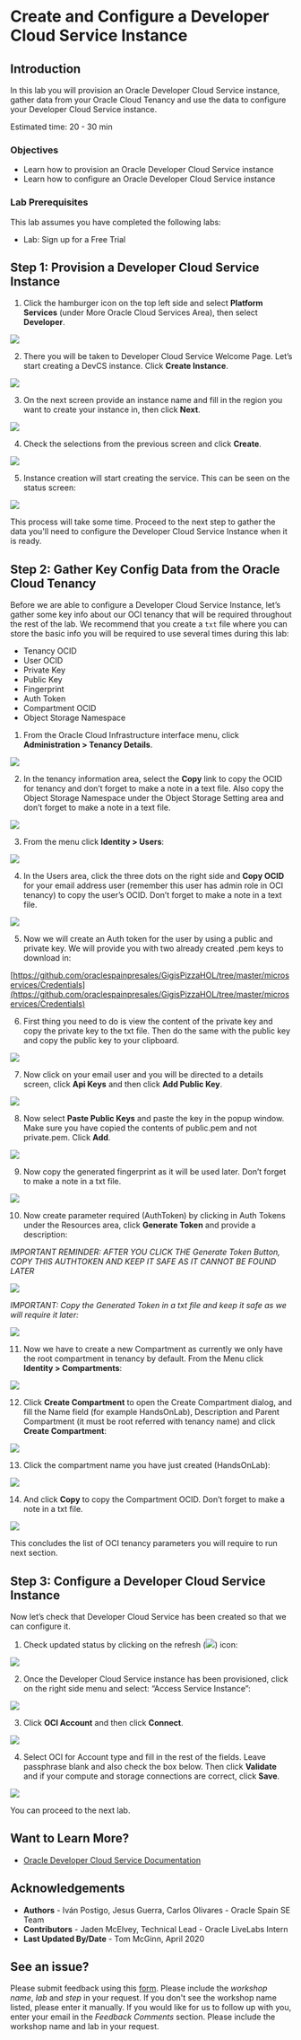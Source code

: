 # Create and Configure a Developer Cloud Service Instance

## Introduction

In this lab you will provision an Oracle Developer Cloud Service instance, gather data from your Oracle Cloud Tenancy and use the data to configure your Developer Cloud Service instance.

Estimated time: 20 - 30 min

### Objectives

* Learn how to provision an Oracle Developer Cloud Service instance
* Learn how to configure an Oracle Developer Cloud Service instance

### Lab Prerequisites

This lab assumes you have completed the following labs:
* Lab: Sign up for a Free Trial

## **Step 1**: Provision a Developer Cloud Service Instance

1. Click the hamburger icon on the top left side and select **Platform Services** (under More Oracle Cloud Services Area), then select **Developer**.

  ![](./images/image13.png " ")

2. There you will be taken to Developer Cloud Service Welcome Page. Let’s start creating a DevCS instance. Click **Create Instance**.

  ![](./images/image14.png " ")

3. On the next screen provide an instance name and fill in the region you want to create your instance in, then click **Next**.

  ![](./images/image15.png " ")

4. Check the selections from the previous screen and click **Create**.

  ![](./images/image16.png " ")

5. Instance creation will start creating the service. This can be seen on the status screen:

  ![](./images/image17.png " ")

This process will take some time. Proceed to the next step to gather the data you'll need to configure the Developer Cloud Service Instance when it is ready.

## **Step 2**: Gather Key Config Data from the Oracle Cloud Tenancy

Before we are able to configure a Developer Cloud Service Instance, let’s gather some key info about our OCI tenancy that will be required throughout the rest of the lab. We recommend that you create a `txt` file where you can store the basic info you will be required to use several times during this lab:

  - Tenancy OCID
  - User OCID
  - Private Key
  - Public Key
  - Fingerprint
  - Auth Token
  - Compartment OCID
  - Object Storage Namespace

1. From the Oracle Cloud Infrastructure interface menu, click **Administration \> Tenancy Details**.

  ![](./images/image18.png " ")

2. In the tenancy information area, select the **Copy** link to copy the OCID for tenancy and don’t forget to make a note in a text file. Also copy the Object Storage Namespace under the Object Storage Setting area and don’t forget to make a note in a text file.

  ![](./images/image19.png " ")

3. From the menu click **Identity \> Users**:

  ![](./images/image20.png " ")

4. In the Users area, click the three dots on the right side and **Copy OCID** for your email address user (remember this user has admin role in OCI tenancy) to copy the user’s OCID. Don’t forget to make a note in a text file.

  ![](./images/image21.png " ")

5. Now we will create an Auth token for the user by using a public and private key. We will provide you with two already created .pem keys to download in:

  [https://github.com/oraclespainpresales/GigisPizzaHOL/tree/master/microservices/Credentials](https://github.com/oraclespainpresales/GigisPizzaHOL/tree/master/microservices/Credentials)

6. First thing you need to do is view the content of the private key and copy the private key to the txt file. Then do the same with the public key and copy the public key to your clipboard.

  ![](./images/image22.png " ")

7. Now click on your email user and you will be directed to a details screen, click **Api Keys** and then click **Add Public Key**.

  ![](./images/image23.png " ")

8. Now select **Paste Public Keys** and paste the key in the popup window. Make sure you have copied the contents of public.pem and not private.pem. Click **Add**.

  ![](./images/image24.png " ")

9. Now copy the generated fingerprint as it will be used later. Don’t forget to make a note in a txt file.

  ![](./images/image25.png " ")

10. Now create parameter required (AuthToken) by clicking in Auth Tokens under the Resources area, click **Generate Token** and  provide a description:

  *IMPORTANT REMINDER: AFTER YOU CLICK THE Generate Token Button, COPY THIS AUTHTOKEN AND KEEP IT SAFE AS IT CANNOT BE FOUND LATER*

  ![](./images/image26.png " ")

  *IMPORTANT: Copy the Generated Token in a txt file and keep it safe as we will require it later:*

  ![](./images/image27.png " ")

11. Now we have to create a new Compartment as currently we only have the root compartment in tenancy by default. From the Menu click **Identity \> Compartments**:

  ![](./images/image28.png " ")

12. Click **Create Compartment** to open the Create Compartment dialog, and fill the Name field (for example HandsOnLab), Description and Parent Compartment (it must be root referred with tenancy name) and click **Create Compartment**:

  ![](./images/image29.png " ")

13. Click the compartment name you have just created (HandsOnLab):

  ![](./images/image30.png " ")

14. And click **Copy** to copy the Compartment OCID. Don’t forget to make a note in a txt file.

  ![](./images/image31.png " ")

This concludes the list of OCI tenancy parameters you will require to run next section.

## **Step 3**: Configure a Developer Cloud Service Instance

Now let’s check that Developer Cloud Service has been created so that we can configure it.

1. Check updated status by clicking on the refresh (![](./images/image32.png)) icon:

  ![](./images/image33.png " ")

2. Once the Developer Cloud Service instance has been provisioned, click on the right side menu and select: “Access Service Instance”:

  ![](./images/image34.png " ")

3. Click **OCI Account** and then click **Connect**.

  ![](./images/image35.png " ")

4. Select OCI for Account type and fill in the rest of the fields. Leave passphrase blank and also check the box below. Then click **Validate** and if your compute and storage connections are correct, click **Save**.

  ![](./images/image36.png " ")

You can proceed to the next lab.

## Want to Learn More?

* [Oracle Developer Cloud Service Documentation](https://docs.oracle.com/en/cloud/paas/developer-cloud/index.html)

## Acknowledgements
* **Authors** -  Iván Postigo, Jesus Guerra, Carlos Olivares - Oracle Spain SE Team
* **Contributors** - Jaden McElvey, Technical Lead - Oracle LiveLabs Intern
* **Last Updated By/Date** - Tom McGinn, April 2020

## **See an issue?**
Please submit feedback using this [form](https://apexapps.oracle.com/pls/apex/f?p=133:1:::::P1_FEEDBACK:1). Please include the *workshop name*, *lab* and *step* in your request.  If you don't see the workshop name listed, please enter it manually. If you would like for us to follow up with you, enter your email in the *Feedback Comments* section. Please include the workshop name and lab in your request.
